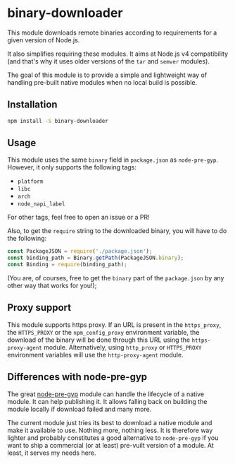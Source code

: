 # binary-downloader
This module downloads remote binaries according to requirements for a given
version of Node.js.

It also simplifies requiring these modules.
It aims at Node.js v4 compatibility (and that's why it uses older versions of
the `tar` and `semver` modules).

The goal of this module is to provide a simple and lightweight way of handling
pre-built native modules when no local build is possible.

## Installation

```bash
npm install -S binary-downloader
```

## Usage
This module uses the same `binary` field in `package.json` as `node-pre-gyp`.
However, it only supports the following tags:
* `platform`
* `libc`
* `arch`
* `node_napi_label`

For other tags, feel free to open an issue or a PR!

Also, to get the `require` string to the downloaded binary, you will have to do
the following:
```js
const PackageJSON = require('./package.json');
const binding_path = Binary.getPath(PackageJSON.binary);
const Binding = require(binding_path);
``` 
(You are, of courses, free to get the `binary` part of the `package.json` by any
other way that works for you!);

## Proxy support

This module supports https proxy. If an URL is present in the `https_proxy`, the 
`HTTPS_PROXY` or the `npm_config_proxy` environment variable, the download
of the binary will be done through this URL using the `https-proxy-agent`
module.
Alternatively, using `http_proxy` or `HTTPS_PROXY` environment variables will
use the `http-proxy-agent` module.

## Differences with node-pre-gyp

The great [node-pre-gyp](TODO) module can handle the lifecycle of a native
module. It can help publishing it. It allows falling back on building the module
locally if download failed and many more.

The current module just tries its best to download a native module and make it
available to use. Nothing more, nothing less. It is therefore way lighter and
probably constitutes a good alternative to `node-pre-gyp` if you want to ship
a commercial (or at least) pre-vuilt version of a module. At least, it serves
my needs here.


